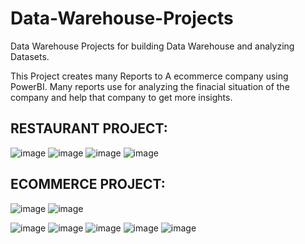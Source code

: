 # Data-Warehouse-Projects
Data Warehouse Projects for building Data Warehouse and analyzing Datasets.

This Project creates many Reports to A ecommerce company using PowerBI.
 Many reports use for analyzing the finacial situation of the company and help that company to get more insights. 

## RESTAURANT PROJECT:
![image](https://user-images.githubusercontent.com/85168496/206843336-36f39929-28c0-431d-969c-b57ce779ee33.png)
![image](https://user-images.githubusercontent.com/85168496/206843346-c8a02027-972c-4719-9e2e-fcec5493e986.png)
![image](https://user-images.githubusercontent.com/85168496/206843358-cffe9cf1-3aef-4778-9733-e571a80a55af.png)
![image](https://user-images.githubusercontent.com/85168496/206843374-2ead9fea-0471-4623-a616-e428a1b2a810.png)

## ECOMMERCE PROJECT:
![image](https://drive.google.com/file/d/1SoQs8QY2byb49vNBvf4olfxEnmZFZDrX/view?usp=sharing)
![image](https://user-images.githubusercontent.com/85168496/206843928-99313826-148e-4806-aad5-1f6b036355f7.png)
<!-- ![image](https://user-images.githubusercontent.com/85168496/206843941-500cf06b-1024-4ef6-8eb0-ecdc4480b7ea.png) -->
![image](https://user-images.githubusercontent.com/85168496/206843951-5865af09-b35c-4d17-97b3-1a8c8607ca87.png)
![image](https://user-images.githubusercontent.com/85168496/206844053-bfd86519-0c51-4aa5-81e3-8b4424dd51d2.png)
![image](https://user-images.githubusercontent.com/85168496/206843959-5970f0c4-5e61-44ae-ba7e-20114606cc8b.png)
![image](https://user-images.githubusercontent.com/85168496/206843966-c4fe2948-3680-4cb8-a849-6466b519e943.png)
![image](https://user-images.githubusercontent.com/85168496/206843973-9b991315-b868-4bd4-963c-c46437fd3b27.png)

